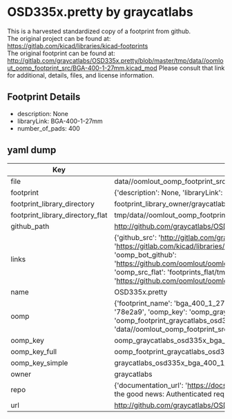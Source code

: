 # OSD335x.pretty by graycatlabs  
This is a harvested standardized copy of a footprint from github.  
The original project can be found at:  
https://gitlab.com/kicad/libraries/kicad-footprints  
The original footprint can be found at:
http://gitlab.com/graycatlabs/OSD335x.pretty/blob/master/tmp/data//oomlout_oomp_footprint_src/BGA-400-1-27mm.kicad_mod
Please consult that link for additional, details, files, and license information.  
## Footprint Details
* description: None  
* libraryLink: BGA-400-1-27mm  
* number_of_pads: 400  
## yaml dump  
| Key | Value |  
| --- | --- |  
| file | data//oomlout_oomp_footprint_src/OSD335x.pretty/BGA-400-1-27mm.kicad_mod |  
| footprint | {'description': None, 'libraryLink': 'BGA-400-1-27mm', 'number_of_pads': 400} |  
| footprint_library_directory | footprint_library_owner/graycatlabs_OSD335x.pretty |  
| footprint_library_directory_flat | tmp/data//oomlout_oomp_footprint_src/footprints_flat/graycatlabs_osd335x_bga_400_1_27mm/working |  
| github_path | http://github.com/graycatlabs/OSD335x.pretty/blob/master/tmp/data//oomlout_oomp_footprint_src/BGA-400-1-27mm.kicad_mod |  
| links | {'github_src': 'http://gitlab.com/graycatlabs/OSD335x.pretty/blob/master/tmp/data//oomlout_oomp_footprint_src/BGA-400-1-27mm.kicad_mod', 'github_src_repo': 'https://gitlab.com/kicad/libraries/kicad-footprints', 'oomp_bot': 'tmp/data//oomlout_oomp_footprint_src/footprints/graycatlabs_osd335x_bga_400_1_27mm/working', 'oomp_bot_github': 'https://github.com/oomlout/oomlout_oomp_footprint_bot/tree/main/tmp/data//oomlout_oomp_footprint_src/footprints/graycatlabs_osd335x_bga_400_1_27mm/working', 'oomp_src_flat': 'footprints_flat/tmp/data//oomlout_oomp_footprint_src/footprints_flat/graycatlabs_osd335x_bga_400_1_27mm/working', 'oomp_src_flat_github': 'https://github.com/oomlout/oomlout_oomp_footprint_src/tree/main/tmp/data//oomlout_oomp_footprint_src/footprints_flat/graycatlabs_osd335x_bga_400_1_27mm/working'} |  
| name | OSD335x.pretty |  
| oomp | {'footprint_name': 'bga_400_1_27mm', 'library_name': 'osd335x', 'md5': '78e2a978b49f9cb39754597e0a819645', 'md5_10': '78e2a978b4', 'md5_5': '78e2a', 'md5_6': '78e2a9', 'oomp_key': 'oomp_graycatlabs_osd335x_bga_400_1_27mm', 'oomp_key_extra': 'oomp_footprint_graycatlabs_osd335x_bga_400_1_27mm', 'oomp_key_full': 'oomp_footprint_graycatlabs_osd335x_bga_400_1_27mm_78e2a9', 'oomp_key_simple': 'graycatlabs_osd335x_bga_400_1_27mm', 'original_filename': 'data//oomlout_oomp_footprint_src/OSD335x.pretty/BGA-400-1-27mm.kicad_mod', 'owner_name': 'graycatlabs'} |  
| oomp_key | oomp_graycatlabs_osd335x_bga_400_1_27mm |  
| oomp_key_full | oomp_footprint_graycatlabs_osd335x_bga_400_1_27mm |  
| oomp_key_simple | graycatlabs_osd335x_bga_400_1_27mm |  
| owner | graycatlabs |  
| repo | {'documentation_url': 'https://docs.github.com/rest/overview/resources-in-the-rest-api#rate-limiting', 'message': "API rate limit exceeded for 84.66.142.224. (But here's the good news: Authenticated requests get a higher rate limit. Check out the documentation for more details.)"} |  
| url | http://github.com/graycatlabs/OSD335x.pretty |  

